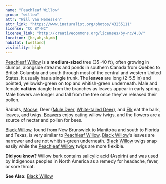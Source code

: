 ```yaml
---
name: "Peachleaf Willow"
group: "willow"
attr: "Will Van Hemessen"
attr_link: "https://www.inaturalist.org/photos/43255111"
license: "CC BY-NC"
license_link: "http://creativecommons.org/licenses/by-nc/4.0/"
location: [bc,ab,sk,mb]
habitat: [wetland]
visibility: high
---
```

[Peachleaf Willow](/trees/peachwil/) is a **medium-sized** tree (35-40 ft), often growing in clumps, alongside streams and ponds in southern Canada from Quebec to British Columbia and south through most of the central and western United States. It usually has a single trunk. The **leaves** are long (2-5.5 in) and pointed, yellowish-green on top and whitish-green underneath. Male and female **catkins** dangle from the branches as leaves appear in early spring. Male flowers are longer and fall from the tree once they've released their pollen.

Rabbits, [Moose](/animals/moose/), Deer ([Mule Deer](/animals/muledeer/), [White-tailed Deer](/animals/whtdeer/)), and [Elk](/animals/elk/) eat the bark, leaves, and twigs. [Beavers](/animals/beaver/) enjoy eating willow twigs, and the flowers are a source of nectar and pollen for bees.

[Black Willow](/trees/blackwil/), found from New Brunswick to Manitoba and south to Florida and Texas, is very similar to [Peachleaf Willow](/trees/peachwil/). [Black Willow](/trees/blackwil/)'s leaves are narrower and are not whitish-green underneath. [Black Willow](/trees/blackwil/) twigs snap easily while the [Peachleaf Willow](/trees/peachwil/) twigs are more flexible.

**Did you know?** Willow bark contains salicylic acid (Aspirin) and was used by Indigenous peoples in North America as a remedy for headache, fever, or sore throat.

<!-- generated, do not edit -->
**See Also:**
[Black Willow](/trees/blackwil/)
